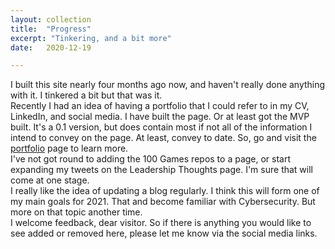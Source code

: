 ```yaml
---
layout: collection
title:  "Progress"
excerpt: "Tinkering, and a bit more"
date:   2020-12-19

---
```


I built this site nearly four months ago now, and haven't really done anything with it. I tinkered a bit but that was it.   
Recently I had an idea of having a portfolio that I could refer to in my CV, LinkedIn, and social media. I have built the page. Or at least got the MVP built. It's a 0.1 version, but does contain most if not all of the information I intend to convey on the page. At least, convey to date. So, go and visit the [portfolio](/portfolio) page to learn more.  
I've not got round to adding the 100 Games repos to a page, or start expanding my tweets on the Leadership Thoughts page. I'm sure that will come at one stage.  
I really like the idea of updating a blog regularly. I think this will form one of my main goals for 2021. That and become familiar with Cybersecurity. But more on that topic another time.  
I welcome feedback, dear visitor. So if there is anything you would like to see added or removed here, please let me know via the social media links.
